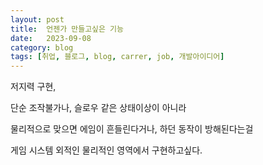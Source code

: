 ```yaml
---
layout: post
title:  언젠가 만들고싶은 기능
date:   2023-09-08
category: blog
tags: [취업, 블로그, blog, carrer, job, 개발아이디어]
---
```



저지력 구현,

단순 조작불가나, 슬로우 같은 상태이상이 아니라

물리적으로 맞으면 에임이 흔들린다거나, 하던 동작이 방해된다는걸

게임 시스템 외적인 물리적인 영역에서 구현하고싶다.
